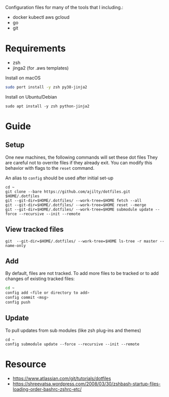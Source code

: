 Configuration files for many of the tools that I including.:
- docker kubectl aws gcloud
- go
- git

# Requirements
- zsh 
- jinga2 (for .aws templates)

Install on macOS
```bash
sudo port install -y zsh py38-jinja2
```
Install on Ubuntu/Debian
```
sudo apt install -y zsh python-jinja2
```

# Guide

## Setup

One new machines, the following commands will set these dot files
They are careful not to overrite files if they already exit. 
You can modify this behavior with flags to the `reset` command.

An alias to `config` should be used after initial set-up
```
cd ~
git clone --bare https://github.com/ajilty/dotfiles.git $HOME/.dotfiles
git --git-dir=$HOME/.dotfiles/ --work-tree=$HOME fetch --all
git --git-dir=$HOME/.dotfiles/ --work-tree=$HOME reset --merge
git --git-dir=$HOME/.dotfiles/ --work-tree=$HOME submodule update --force --recursive --init --remote
```

## View tracked files
```
git  --git-dir=$HOME/.dotfiles/ --work-tree=$HOME ls-tree -r master --name-only
```

## Add

By default, files are not tracked. To add more files to be tracked or to add changes of existing tracked files:
```bash
cd ~
config add <file or directory to add>
config commit <msg>
config push
```

## Update 

To pull updates from sub modules (like zsh plug-ins and themes)
```
cd ~
config submodule update --force --recursive --init --remote
```

# Resource
- https://www.atlassian.com/git/tutorials/dotfiles
- https://shreevatsa.wordpress.com/2008/03/30/zshbash-startup-files-loading-order-bashrc-zshrc-etc/
